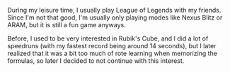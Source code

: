 During my leisure time, I usually play League of Legends with my friends. Since I'm not that good, I'm usually only playing modes like Nexus Blitz or ARAM, but it is still a fun game anyways.

Before, I used to be very interested in Rubik's Cube, and I did a lot of speedruns (with my fastest record being around 14 seconds), but I later realized that it was a bit too much of rote learning when memorizing the formulas, so later I decided to not continue with this interest.
